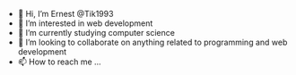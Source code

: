 - 👋 Hi, I’m Ernest @Tik1993
- 👀 I’m interested in web development
- 🌱 I’m currently studying computer science
- 💞️ I’m looking to collaborate on anything related to programming and web development
- 📫 How to reach me ...

<!---
Tik1993/Tik1993 is a ✨ special ✨ repository because its `README.md` (this file) appears on your GitHub profile.
You can click the Preview link to take a look at your changes.
--->
